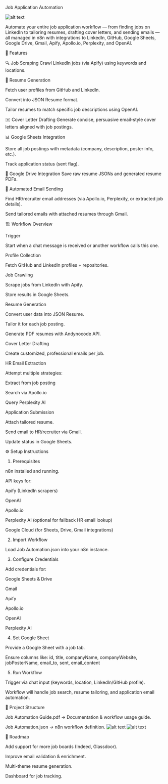 Job Application Automation

![alt text](image.png)

Automate your entire job application workflow — from finding jobs on LinkedIn to tailoring resumes, drafting cover letters, and sending emails — all managed in n8n with integrations to LinkedIn, GitHub, Google Sheets, Google Drive, Gmail, Apify, Apollo.io, Perplexity, and OpenAI.

📌 Features

🔍 Job Scraping
Crawl LinkedIn jobs (via Apify) using keywords and locations.

📝 Resume Generation

Fetch user profiles from GitHub and LinkedIn.

Convert into JSON Resume format.

Tailor resumes to match specific job descriptions using OpenAI.

✉️ Cover Letter Drafting
Generate concise, persuasive email-style cover letters aligned with job postings.

📊 Google Sheets Integration

Store all job postings with metadata (company, description, poster info, etc.).

Track application status (sent flag).

📂 Google Drive Integration
Save raw resume JSONs and generated resume PDFs.

📧 Automated Email Sending

Find HR/recruiter email addresses (via Apollo.io, Perplexity, or extracted job details).

Send tailored emails with attached resumes through Gmail.

🏗 Workflow Overview

Trigger

Start when a chat message is received or another workflow calls this one.

Profile Collection

Fetch GitHub and LinkedIn profiles + repositories.

Job Crawling

Scrape jobs from LinkedIn with Apify.

Store results in Google Sheets.

Resume Generation

Convert user data into JSON Resume.

Tailor it for each job posting.

Generate PDF resumes with Andynocode API.

Cover Letter Drafting

Create customized, professional emails per job.

HR Email Extraction

Attempt multiple strategies:

Extract from job posting

Search via Apollo.io

Query Perplexity AI

Application Submission

Attach tailored resume.

Send email to HR/recruiter via Gmail.

Update status in Google Sheets.

⚙️ Setup Instructions
1. Prerequisites

n8n
 installed and running.

API keys for:

Apify (LinkedIn scrapers)

OpenAI

Apollo.io

Perplexity AI (optional for fallback HR email lookup)

Google Cloud (for Sheets, Drive, Gmail integrations)

2. Import Workflow

Load Job Automation.json into your n8n instance.

3. Configure Credentials

Add credentials for:

Google Sheets & Drive

Gmail

Apify

Apollo.io

OpenAI

Perplexity AI

4. Set Google Sheet

Provide a Google Sheet with a job tab.

Ensure columns like:
id, title, companyName, companyWebsite, jobPosterName, email_to, sent, email_content

5. Run Workflow

Trigger via chat input (keywords, location, LinkedIn/GitHub profile).

Workflow will handle job search, resume tailoring, and application email automation.

📂 Project Structure

Job Automation Guide.pdf → Documentation & workflow usage guide.

Job Automation.json → n8n workflow definition.
![alt text](image-1.png) ![alt text](image-3.png)

🚀 Roadmap

Add support for more job boards (Indeed, Glassdoor).

Improve email validation & enrichment.

Multi-theme resume generation.

Dashboard for job tracking.



